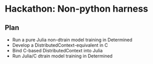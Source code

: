 # Hackathon: Non-python harness

## Plan

- Run a pure Julia non-dtrain model training in Determined
- Develop a DistributedContext-equivalent in C
- Bind C-based DistributedContext into Julia
- Run Julia/C dtrain model training in Determined
